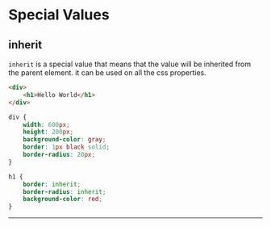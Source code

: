 <!-- @format -->

# Special Values

## inherit

`inherit` is a special value that means that the value will be inherited from the parent element. it can be used on all the css properties.

```html
<div>
	<h1>Hello World</h1>
</div>
```

```css
div {
	width: 600px;
	height: 200px;
	background-color: gray;
	border: 1px black solid;
	border-radius: 20px;
}

h1 {
	border: inherit;
	border-radius: inherit;
	background-color: red;
}
```

---
